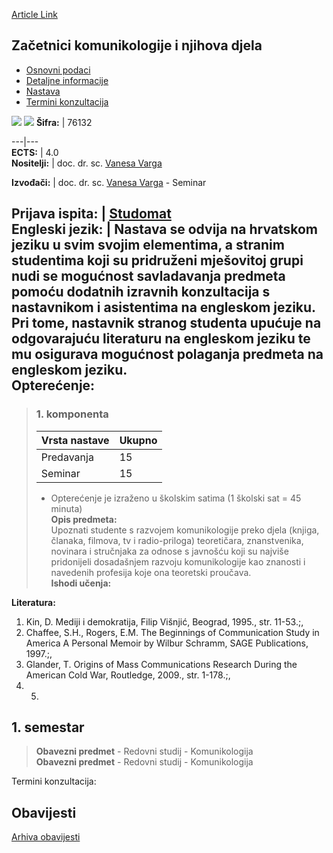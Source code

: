 [Article Link](https://www.fhs.hr/predmet/zknd)

## Začetnici komunikologije i njihova djela
  * [Osnovni podaci](https://www.fhs.hr/predmet/zknd#v1id-904890_302364_1_0 "Osnovni podaci")
  * [Detaljne informacije](https://www.fhs.hr/predmet/zknd#v1id-904890_302364_1_1 "Detaljne informacije")
  * [Nastava](https://www.fhs.hr/predmet/zknd#v1id-904890_302364_1_2 "Nastava")
  * [Termini konzultacija](https://www.fhs.hr/predmet/zknd#v1id-904890_302364_1_3 "Termini konzultacija")


[![](https://www.fhs.hr/img/flags/gif/hr.gif)](https://www.fhs.hr/predmet/zknd) [![](https://www.fhs.hr/img/flags/gif/gb.gif)](https://www.fhs.hr/en/course/oocsatw)
**Šifra:** |  76132  
  
---|---  
**ECTS:** |  4.0   
**Nositelji:** |  doc. dr. sc. [Vanesa Varga](https://www.fhs.hr/djelatnik/vanesa.varga)   
  
**Izvođači:** |  doc. dr. sc. [Vanesa Varga](https://www.fhs.hr/djelatnik/vanesa.varga) - Seminar  
  
**Prijava ispita:** |  [Studomat](http://www.isvu.hr/studomat)  
**Engleski jezik:** |  Nastava se odvija na hrvatskom jeziku u svim svojim elementima, a stranim studentima koji su pridruženi mješovitoj grupi nudi se mogućnost savladavanja predmeta pomoću dodatnih izravnih konzultacija s nastavnikom i asistentima na engleskom jeziku. Pri tome, nastavnik stranog studenta upućuje na odgovarajuću literaturu na engleskom jeziku te mu osigurava mogućnost polaganja predmeta na engleskom jeziku.   
**Opterećenje:**  
---  
> ### 1. komponenta
> | Vrsta nastave | Ukupno  
> ---|---  
> Predavanja | 15  
> Seminar | 15  
> * Opterećenje je izraženo u školskim satima (1 školski sat = 45 minuta)   
**Opis predmeta:**  
> Upoznati studente s razvojem komunikologije preko djela (knjiga, članaka, filmova, tv i radio-priloga) teoretičara, znanstvenika, novinara i stručnjaka za odnose s javnošću koji su najviše pridonijeli dosadašnjem razvoju komunikologije kao znanosti i navedenih profesija koje ona teoretski proučava.  
**Ishodi učenja:**  

  
**Literatura:**  
  1. Kin, D. Mediji i demokratija, Filip Višnjić, Beograd, 1995., str. 11-53.;, 
  2. Chaffee, S.H., Rogers, E.M. The Beginnings of Communication Study in America A Personal Memoir by Wilbur Schramm, SAGE Publications, 1997.;, 
  3. Glander, T. Origins of Mass Communications Research During the American Cold War, Routledge, 2009., str. 1-178.;, 
  4.   5. 
  
**1. semestar**  
---  
> **Obavezni predmet** - Redovni studij - Komunikologija  
>  **Obavezni predmet** - Redovni studij - Komunikologija  
>   
Termini konzultacija: 


## Obavijesti
[Arhiva obavijesti](https://www.fhs.hr/predmet/zknd?@=20pkf#news_77244 "Arhiva obavijesti")
